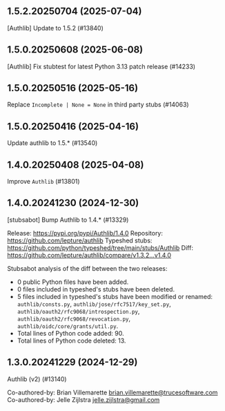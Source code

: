 ## 1.5.2.20250704 (2025-07-04)

[Authlib] Update to 1.5.2 (#13840)

## 1.5.0.20250608 (2025-06-08)

[Authlib] Fix stubtest for latest Python 3.13 patch release (#14233)

## 1.5.0.20250516 (2025-05-16)

Replace `Incomplete | None = None` in third party stubs (#14063)

## 1.5.0.20250416 (2025-04-16)

Update authlib to 1.5.* (#13540)

## 1.4.0.20250408 (2025-04-08)

Improve `Authlib` (#13801)

## 1.4.0.20241230 (2024-12-30)

[stubsabot] Bump Authlib to 1.4.* (#13329)

Release: https://pypi.org/pypi/Authlib/1.4.0
Repository: https://github.com/lepture/authlib
Typeshed stubs: https://github.com/python/typeshed/tree/main/stubs/Authlib
Diff: https://github.com/lepture/authlib/compare/v1.3.2...v1.4.0

Stubsabot analysis of the diff between the two releases:
 - 0 public Python files have been added.
 - 0 files included in typeshed's stubs have been deleted.
 - 5 files included in typeshed's stubs have been modified or renamed: `authlib/consts.py`, `authlib/jose/rfc7517/key_set.py`, `authlib/oauth2/rfc9068/introspection.py`, `authlib/oauth2/rfc9068/revocation.py`, `authlib/oidc/core/grants/util.py`.
 - Total lines of Python code added: 90.
 - Total lines of Python code deleted: 13.

## 1.3.0.20241229 (2024-12-29)

Authlib (v2) (#13140)

Co-authored-by: Brian Villemarette <brian.villemarette@trucesoftware.com>
Co-authored-by: Jelle Zijlstra <jelle.zijlstra@gmail.com>

